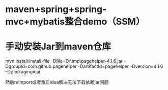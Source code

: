 # maven+spring+spring-mvc+mybatis整合demo（SSM）

# 手动安装Jar到maven仓库

mvn install:install-file -Dfile=D:\tmp\pagehelper-4.1.6.jar -DgroupId=com.github.pagehelper -DartifactId=pagehelper -Dversion=4.1.6 -Dpackaging=jar

然后reimport或者重启idea解决无法下载依赖jar问题